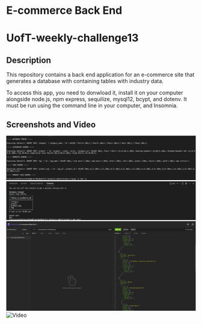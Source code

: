 # E-commerce Back End 
# UofT-weekly-challenge13

## Description

This repository contains a back end application for an e-commerce site that generates a database with containing tables with industry data. 

To access this app, you need to donwload it, install it on your computer alongside node.js, npm express, sequilize, mysql12, bcypt, and dotenv. It must be run using the command line in your computer, and Insomnia. 

## Screenshots and Video

![ScreenShot](/assets/images/Sample1.jpeg)
![ScreenShot](/assets/images/Sample2.jpeg)
![ScreenShot](/assets/images/Sample3.jpeg)
![Video](/assets/Video/WeeklyChallenge13.jpeg)